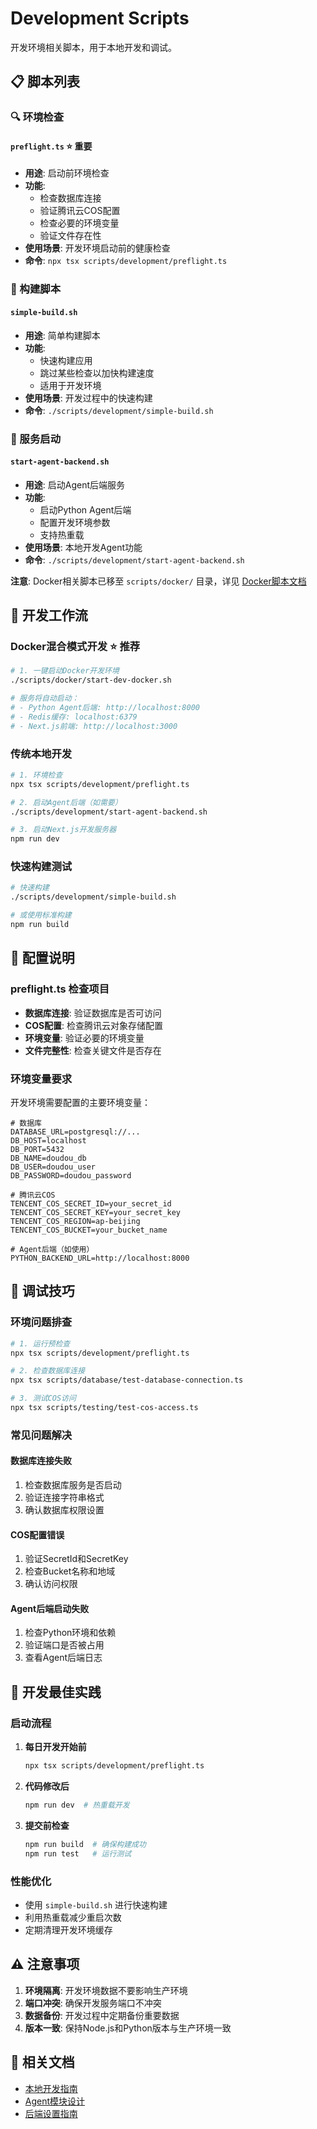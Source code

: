 # Development Scripts

开发环境相关脚本，用于本地开发和调试。

## 📋 脚本列表

### 🔍 环境检查

#### `preflight.ts` ⭐ **重要**

- **用途**: 启动前环境检查
- **功能**:
  - 检查数据库连接
  - 验证腾讯云COS配置
  - 检查必要的环境变量
  - 验证文件存在性
- **使用场景**: 开发环境启动前的健康检查
- **命令**: `npx tsx scripts/development/preflight.ts`

### 🔨 构建脚本

#### `simple-build.sh`

- **用途**: 简单构建脚本
- **功能**:
  - 快速构建应用
  - 跳过某些检查以加快构建速度
  - 适用于开发环境
- **使用场景**: 开发过程中的快速构建
- **命令**: `./scripts/development/simple-build.sh`

### 🚀 服务启动

#### `start-agent-backend.sh`

- **用途**: 启动Agent后端服务
- **功能**:
  - 启动Python Agent后端
  - 配置开发环境参数
  - 支持热重载
- **使用场景**: 本地开发Agent功能
- **命令**: `./scripts/development/start-agent-backend.sh`

**注意**: Docker相关脚本已移至 `scripts/docker/` 目录，详见 [Docker脚本文档](../docker/README.md)

## 🚀 开发工作流

### Docker混合模式开发 ⭐ **推荐**

```bash
# 1. 一键启动Docker开发环境
./scripts/docker/start-dev-docker.sh

# 服务将自动启动：
# - Python Agent后端: http://localhost:8000
# - Redis缓存: localhost:6379
# - Next.js前端: http://localhost:3000
```

### 传统本地开发

```bash
# 1. 环境检查
npx tsx scripts/development/preflight.ts

# 2. 启动Agent后端（如需要）
./scripts/development/start-agent-backend.sh

# 3. 启动Next.js开发服务器
npm run dev
```

### 快速构建测试

```bash
# 快速构建
./scripts/development/simple-build.sh

# 或使用标准构建
npm run build
```

## 🔧 配置说明

### preflight.ts 检查项目

- **数据库连接**: 验证数据库是否可访问
- **COS配置**: 检查腾讯云对象存储配置
- **环境变量**: 验证必要的环境变量
- **文件完整性**: 检查关键文件是否存在

### 环境变量要求

开发环境需要配置的主要环境变量：

```env
# 数据库
DATABASE_URL=postgresql://...
DB_HOST=localhost
DB_PORT=5432
DB_NAME=doudou_db
DB_USER=doudou_user
DB_PASSWORD=doudou_password

# 腾讯云COS
TENCENT_COS_SECRET_ID=your_secret_id
TENCENT_COS_SECRET_KEY=your_secret_key
TENCENT_COS_REGION=ap-beijing
TENCENT_COS_BUCKET=your_bucket_name

# Agent后端（如使用）
PYTHON_BACKEND_URL=http://localhost:8000
```

## 🐛 调试技巧

### 环境问题排查

```bash
# 1. 运行预检查
npx tsx scripts/development/preflight.ts

# 2. 检查数据库连接
npx tsx scripts/database/test-database-connection.ts

# 3. 测试COS访问
npx tsx scripts/testing/test-cos-access.ts
```

### 常见问题解决

#### 数据库连接失败

1. 检查数据库服务是否启动
2. 验证连接字符串格式
3. 确认数据库权限设置

#### COS配置错误

1. 验证SecretId和SecretKey
2. 检查Bucket名称和地域
3. 确认访问权限

#### Agent后端启动失败

1. 检查Python环境和依赖
2. 验证端口是否被占用
3. 查看Agent后端日志

## 📝 开发最佳实践

### 启动流程

1. **每日开发开始前**

   ```bash
   npx tsx scripts/development/preflight.ts
   ```

2. **代码修改后**

   ```bash
   npm run dev  # 热重载开发
   ```

3. **提交前检查**
   ```bash
   npm run build  # 确保构建成功
   npm run test   # 运行测试
   ```

### 性能优化

- 使用 `simple-build.sh` 进行快速构建
- 利用热重载减少重启次数
- 定期清理开发环境缓存

## ⚠️ 注意事项

1. **环境隔离**: 开发环境数据不要影响生产环境
2. **端口冲突**: 确保开发服务端口不冲突
3. **数据备份**: 开发过程中定期备份重要数据
4. **版本一致**: 保持Node.js和Python版本与生产环境一致

## 🔗 相关文档

- [本地开发指南](../../docs/local-development-guide.md)
- [Agent模块设计](../../docs/agent-module-design.md)
- [后端设置指南](../../docs/backend-setup.md)
